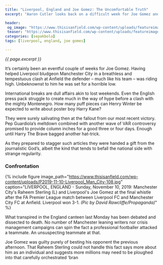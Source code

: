 ```yaml
---
title: "Liverpool, England and Joe Gomez: The Uncomfortable Truth"
excerpt: "Aaron Cutler looks back on a difficult week for Joe Gomez and asks whether the boos he heard at Wembley were more to do with his club side than Raheem Sterling."

header:
 og_image: "https://www.thisisanfield.com/wp-content/uploads/featureimage-8.jpg"
 teaser: "https://www.thisisanfield.com/wp-content/uploads/featureimage-8-324x235.jpg"
categories: [sepakbola]
tags: [liverpool, england, joe gomes]

---
```

_{{ page.excerpt }}_

It’s certainly been an eventful couple of weeks for Joe Gomez. Having helped Liverpool bludgeon Manchester City in a breathless and tempestuous clash at Anfield the defender – much like his team – was riding high. Unbeknownst to him he was set for a horrible low.

International breaks are dull affairs akin to lost weekends. Even the English press pack struggle to create much in the way of hype before a clash with the mighty Montenegro. How many puff pieces can Henry Winter be expected to write about poster boy Harry Kane?

They were surely salivating then at the fallout from our most recent victory. Pep Guardiola’s meltdown combined with another wave of VAR controversy promised to provide column inches for a good three or four days. Enough until Harry The Brave bagged another hat-trick.

As they prepared to stagger such articles they were handed a gift from the journalistic God’s, albeit the kind that tends to befall the national side with strange regularity.

### Confrontation

{% include figure image_path="https://www.thisisanfield.com/wp-content/uploads/P2019-11-10-Liverpool_Man_City-108.jpg" caption="LIVERPOOL, ENGLAND - Sunday, November 10, 2019: Manchester City's Raheem Sterling (L) and Liverpool's Joe Gomez at the final whistle after the FA Premier League match between Liverpool FC and Manchester City FC at Anfield. Liverpool won 3-1. _(Pic by David Rawcliffe/Propaganda)_" %}

What transpired in the England canteen last Monday has been debated and dissected to death. No number of Manchester leaning writers nor crisis management campaigns can spin the fact a professional footballer attacked a teammate. An unsuspecting teammate at that.

Joe Gomez was guilty purely of besting his opponent the previous afternoon. That Raheem Sterling could not handle this fact says more about him as an individual and suggests more millions may need to be ploughed into that carefully orchestrated ‘bran
